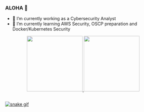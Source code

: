 ### ALOHA 👋

- 🔭 I’m currently working as a Cybersecurity Analyst
- 🌱 I’m currently learning AWS Security, OSCP preparation and Docker/Kubernetes Security


<div align="center">
  <a href="https://github.com/igor1019">
  <img height="180em" src="https://github-readme-stats.vercel.app/api?username=igor1019&show_icons=true&theme=merko&include_all_commits=true&count_private=true"/>
  <img height="180em" src="https://github-readme-stats.vercel.app/api/top-langs/?username=igor1019&layout=compact&langs_count=7&theme=merko"/>
</div>


##

![snake gif](https://github.com/igor1019/igor1019/blob/output/github-contribution-grid-snake.svg)
